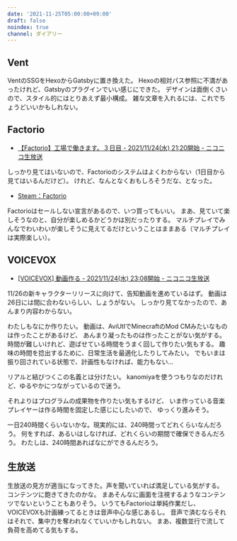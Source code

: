```yaml
---
date: '2021-11-25T05:00:00+09:00'
draft: false
noindex: true
channel: ダイアリー
---
```


## Vent

VentのSSGをHexoからGatsbyに置き換えた。
Hexoの相対パス参照に不満があったけれど、Gatsbyのプラグインでいい感じにできた。
デザインは面倒くさいので、スタイル的にはとりあえず最小構成。
雑な文章を入れるには、これでちょうどいいかもしれない。

## Factorio

- [【Factorio】工場で働きます。３日目 - 2021/11/24(水) 21:20開始 - ニコニコ生放送](https://live.nicovideo.jp/watch/lv334649952)

しっかり見てはいないので、Factorioのシステムはよくわからない（1日目から見てはいるんだけど）。
けれど、なんとなくおもしろそうだな、となった。

- [Steam：Factorio](https://store.steampowered.com/app/427520/Factorio/)

Factorioはセールしない宣言があるので、いつ買ってもいい。
まあ、見ていて楽しそうなのと、自分が楽しめるかどうかは別だったりする。
マルチプレイでみんなでわいわいが楽しそうに見えてるだけということはままある（マルチプレイは実際楽しい）。

## VOICEVOX

- [[VOICEVOX] 動画作る - 2021/11/24(水) 23:08開始 - ニコニコ生放送](https://live.nicovideo.jp/watch/lv334652219)

11/26の新キャラクターリリースに向けて、告知動画を進めているはず。
動画は26日には間に合わないらしい、しょうがない。
しっかり見てなかったので、あんまり内容わからない。

わたしもなにか作りたい。
動画は、AviUtlでMinecraftのMod CMみたいなものは作ったことがあるけど、
あんまり凝ったものは作ったことがない気がする。
時間が難しいけれど、遊ばせている時間をうまく回して作りたい気もする。
趣味の時間を捻出するために、日常生活を最適化したりしてみたい。
でもいまは振り回されている状態で、計画性もなければ、能力もない...

リアルと結びつくこの名義とは分けたい。
kanomiyaを使うつもりなのだけれど、ゆるやかにつながっているので迷う。

それよりはプログラムの成果物を作りたい気もするけど、
いま作っている音楽プレイヤーは作る時間を固定した感じにしたいので、
ゆっくり進みそう。

一日240時間くらいないかな。現実的には、240時間ってどれくらいなんだろう。
何をすれば、あるいはしなければ、どれくらいの期間で確保できるんだろう。
わたしは、240時間あればなにができるんだろう。

## 生放送

生放送の見方が適当になってきた。声を聞いていれば満足している気がする。
コンテンツに飽きてきたのかな。
まあそんなに画面を注視するようなコンテンツでないということもありそう。
いうてもFactorioは単純作業だし、VOICEVOXも計画練ってるときは音声中心な感じあるし。
音声で済むならそれはそれで、集中力を奪われなくていいかもしれない。
まあ、複数並行で流して負荷を高めてる気もする。
